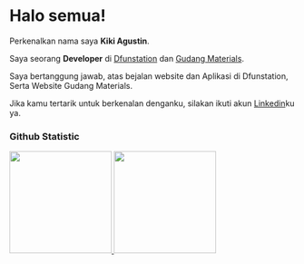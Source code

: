 # Halo semua! 
 
Perkenalkan nama saya **Kiki Agustin**.<br>
 
Saya seorang **Developer** di [Dfunstation](https://www.dfunstation.com/) dan [Gudang Materials](https://gudangmaterials.id/).<br>
 
Saya bertanggung jawab, atas bejalan website dan Aplikasi di Dfunstation, Serta Website Gudang Materials.<br>
 
Jika kamu tertarik untuk berkenalan denganku, silakan ikuti akun [Linkedin](https://www.linkedin.com/in/kiki-agustin-261801183/)ku ya.
 
### Github Statistic
<p align="left">
<a href="https://github.com/penuliscode">
  <img height="180em" src="https://github-readme-stats-eight-theta.vercel.app/api?username=kikiAgustin&show_icons=true&theme=algolia&include_all_commits=true&count_private=true"/>
  <img height="180em" src="https://github-readme-stats-eight-theta.vercel.app/api/top-langs/?username=kikiAgustin&layout=compact&layout=compact&theme=algolia"/>
</a>
</p>
